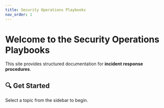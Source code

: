 ```yaml
---
title: Security Operations Playbooks
nav_order: 1
---
```


# Welcome to the Security Operations Playbooks

This site provides structured documentation for **incident response procedures**.

## 🔍 Get Started
Select a topic from the sidebar to begin.
